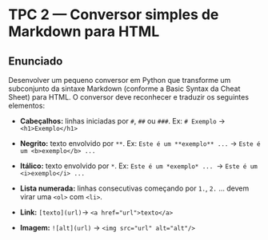 # TPC 2 — Conversor simples de Markdown para HTML
## Enunciado

Desenvolver um pequeno conversor em Python que transforme um subconjunto da sintaxe Markdown (conforme a Basic Syntax da Cheat Sheet) para HTML. O conversor deve reconhecer e traduzir os seguintes elementos:

- **Cabeçalhos:** linhas iniciadas por ``#``, ``##`` ou ``###``.
Ex: ``# Exemplo`` → ``<h1>Exemplo</h1>``

- **Negrito:** texto envolvido por ``**``.
Ex: ``Este é um **exemplo** ...`` → ``Este é um <b>exemplo</b> ...``

- **Itálico:** texto envolvido por ``*``.
Ex: ``Este é um *exemplo* ... ``→ ``Este é um <i>exemplo</i> ...``

- **Lista numerada:** linhas consecutivas começando por ``1.``, ``2.`` ... devem virar uma ``<ol>`` com ``<li>``.

- **Link:** ``[texto](url)``→ ``<a href="url">texto</a>``

- **Imagem:** ``![alt](url)`` → ``<img src="url" alt="alt"/>``
